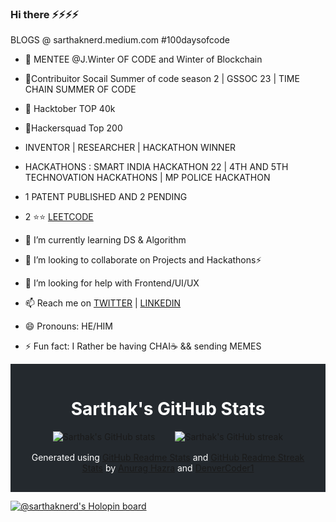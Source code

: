 ### Hi there ⚡⚡⚡⚡

BLOGS @ sarthaknerd.medium.com
#100daysofcode
- 🧏 MENTEE @J.Winter OF CODE and Winter of Blockchain
-  🏅Contribuitor Socail Summer of code season 2 | GSSOC 23 | TIME CHAIN SUMMER OF CODE
- 🎻 Hacktober TOP 40k
-  🎯Hackersquad Top 200
-  INVENTOR | RESEARCHER | HACKATHON WINNER
-  HACKATHONS : SMART INDIA HACKATHON 22 | 4TH AND 5TH TECHNOVATION HACKATHONS | MP POLICE HACKATHON
-  1 PATENT PUBLISHED AND 2 PENDING
-   2 ⭐⭐ [LEETCODE](https://leetcode.com/Sarthaknerd/)

- 🌱 I’m currently learning DS & Algorithm 

- 👯 I’m looking to collaborate on Projects and Hackathons⚡

- 🤔 I’m looking for help with Frontend/UI/UX

- 📫 Reach me on [TWITTER](https://twitter.com/SARTHAKNERD) | [LINKEDIN](https://www.linkedin.com/in/sarthakranjan/)
- 😄 Pronouns: HE/HIM 

- ⚡ Fun fact: I Rather be having CHAI☕ && sending MEMES 

<div style="background-color: #24292e; padding: 1rem;">
  <h1 style="color: white; text-align: center;">Sarthak's GitHub Stats</h1>
  <div style="display: flex; justify-content: center; align-items: center;">
    <img src="https://github-readme-stats.vercel.app/api?username=sarthaknerd&hide_border=true&show_icons=true&count_private=true&theme=radical" alt="Sarthak's GitHub stats" style="margin-right: 1rem;">
    <img src="https://github-readme-streak-stats.herokuapp.com/?user=sarthaknerd&hide_border=true&theme=radical" alt="Sarthak's GitHub streak" style="margin-left: 1rem;">
  </div>
  <p style="color: white; text-align: center; margin-top: 1rem;">Generated using <a href="https://github.com/anuraghazra/github-readme-stats">GitHub Readme Stats</a> and <a href="https://github.com/DenverCoder1/github-readme-streak-stats">GitHub Readme Streak Stats</a> by <a href="https://github.com/anuraghazra">Anurag Hazra</a> and <a href="https://github.com/DenverCoder1">DenverCoder1</a></p>
</div>



[![@sarthaknerd's Holopin board](https://holopin.me/sarthaknerd)](https://holopin.io/@sarthaknerd)




